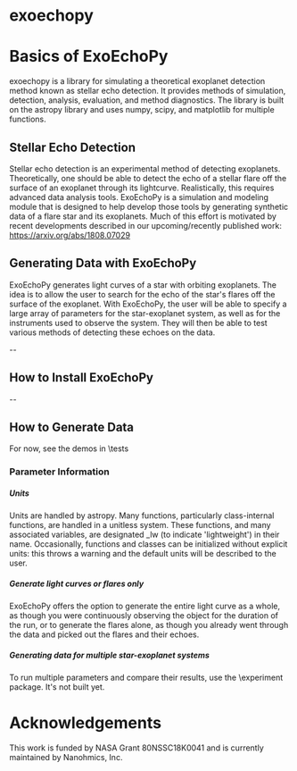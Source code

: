 # exoechopy

# Basics of ExoEchoPy
exoechopy is a library for simulating a theoretical exoplanet detection method known as stellar echo detection.
It provides methods of simulation, detection, analysis, evaluation, and method diagnostics.
The library is built on the astropy library and uses numpy, scipy, and matplotlib for multiple functions.

## Stellar Echo Detection
Stellar echo detection is an experimental method of detecting exoplanets. 
Theoretically, one should be able to detect the echo of a stellar flare off the surface of an exoplanet through its lightcurve. 
Realistically, this requires advanced data analysis tools. 
ExoEchoPy is a simulation and modeling module that is designed to help develop those tools by generating synthetic data of a flare star and its exoplanets.
Much of this effort is motivated by recent developments described in our upcoming/recently published work: https://arxiv.org/abs/1808.07029

## Generating Data with ExoEchoPy

ExoEchoPy generates light curves of a star with orbiting exoplanets. 
The idea is to allow the user to search for the echo of the star's flares off the surface of the exoplanet. 
With ExoEchoPy, the user will be able to specify a large array of parameters for the star-exoplanet system, as well as for the instruments used to observe the system. 
They will then be able to test various methods of detecting these echoes on the data.

--

## How to Install ExoEchoPy

<!--
In order to use ExoEchoPy as a module, the user must go to the directory that contains the repository exoechopy and type the following:

'''pip install -e exoechopy'''

This will allow the user to import ExoEchoPy as a module and to use the various data generation scripts within EchoPy.
-->

--

## How to Generate Data

For now, see the demos in \tests

<!--
Data generation is done using start_observations.py, located in exoechopy/generate_data. In start_observations.py, you can edit observational parameters that specify details about the star system. Once you run start_observations.py, the workflow is as follows:

1. Read in specified parameters
2. Creates directory in specified location and saves the parameters to a config file
3. Runs generate_light_curve.py, which reads in the .config file, generates and saves the data, and saves plots of flare and echo statistics

Everything created by generate_light_curve.py is saved to the path that is specified by the "folder" parameter in start_observations.py.

**NOTE:** It is possible to use generate_light_curve.py if you already have a config file. The syntax is as follows:

'''python generate_light_curve.py [path to config file]'''
-->

### Parameter Information

##### Units

Units are handled by astropy. 
Many functions, particularly class-internal functions, are handled in a unitless system.
These functions, and many associated variables, are designated _lw (to indicate 'lightweight') in their name.
Occasionally, functions and classes can be initialized without explicit units: this throws a warning and the default units will be described to the user.

##### Generate light curves or flares only

ExoEchoPy offers the option to generate the entire light curve as a whole, as though you were continuously observing the object for the duration of the run, or to generate the flares alone, as though you already went through the data and picked out the flares and their echoes.


##### Generating data for multiple star-exoplanet systems

To run multiple parameters and compare their results, use the \experiment package.  It's not built yet.
<!--
In order to generate multiple light curves for systems with different stellar/exoplanet parameters, make the parameter a list. For example, to generate two light curves with stars of masses 0.5 M_sun and 3 M_sun, set the stellar mass parameter as a list containing these two values.

Multiple parameters can be changed for the stars and exoplanets. For example, you can specify two different stars by specifying two stellar masses and two stellar radii. EchoPy reads in the first element of each list and sets those as parameters belonging to "Star 1" and reads in the second element in each list and set those as parameters for "Star 2". EchoPy will read the stekkar parameters in as "Star 1", "Star 2", "Star 3", etc and it will read in the exoplanet parameters as "Exoplanet 1", "Exoplanet 2", "Exoplanet 3", etc. It will then generate light curves for all possible combinations of stars and exoplanets. For example, if you list 2 stellar masses and stellar radii and list 2 exoplanet masses, 4 light curves will be generated. All stellar parameters that are lists must be the same length and all exoplanet parameters that are lists must be the same length, but those two lengths can be different. You can describe 2 different stars and 3 different exoplanets.

The naming convention for the files with multiple parameters listed will be the name of the file you specified in the parameters, followed by " _star1", "_star2", etc or "_planet1", and so on. If you list multiple star and exoplanet parameters, the specified file name will be followed by "_star1_planet1", "_star1_planet2", "star2_planet1", etc.
-->

# Acknowledgements
This work is funded by NASA Grant 80NSSC18K0041 and is currently maintained by Nanohmics, Inc.